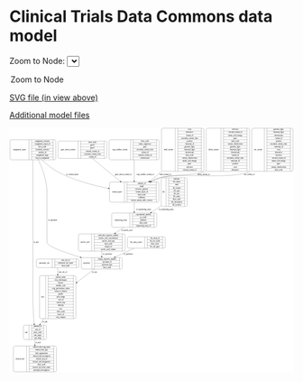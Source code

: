 <link rel='stylesheet' href="assets/style.css">
<link rel='stylesheet' href="https://unpkg.com/leaflet@1.5.1/dist/leaflet.css" integrity="sha512-xwE/Az9zrjBIphAcBb3F6JVqxf46+CDLwfLMHloNu6KEQCAWi6HcDUbeOfBIptF7tcCzusKFjFw2yuvEpDL9wQ==" crossorigin="">
<script type="text/javascript" src="https://code.jquery.com/jquery-3.2.1.min.js"></script>
<script type="text/javascript"  src="https://unpkg.com/leaflet@1.5.1/dist/leaflet.js"></script>
<script type="text/javascript" src="assets/actions.js"></script>

# Clinical Trials Data Commons data model

Zoom to Node: <select id="node_select">
  <option value="">Zoom to Node</option>
</select>
<div id="model"></div>

<p>
<a href="./model-desc/ctdc-model.svg">SVG file (in view above)</a>
<p>
<a href="./model-desc">Additional model files</a>


<div id='graph' style='display:off;'>
<svg width="2277pt" height="1960pt"
 viewBox="0.00 0.00 2276.50 1960.00" xmlns="http://www.w3.org/2000/svg" xmlns:xlink="http://www.w3.org/1999/xlink">
<g id="graph0" class="graph" transform="scale(1 1) rotate(0) translate(4 1956)">
<title>Perl</title>
<polygon fill="#ffffff" stroke="transparent" points="-4,4 -4,-1956 2272.5,-1956 2272.5,4 -4,4"/>
<!-- ihc_assay_report -->
<g id="node1" class="node">
<title>ihc_assay_report</title>
<path fill="none" stroke="#000000" d="M953,-990.5C953,-990.5 1232,-990.5 1232,-990.5 1238,-990.5 1244,-996.5 1244,-1002.5 1244,-1002.5 1244,-1070.5 1244,-1070.5 1244,-1076.5 1238,-1082.5 1232,-1082.5 1232,-1082.5 953,-1082.5 953,-1082.5 947,-1082.5 941,-1076.5 941,-1070.5 941,-1070.5 941,-1002.5 941,-1002.5 941,-996.5 947,-990.5 953,-990.5"/>
<text text-anchor="middle" x="1010" y="-1032.8" font-family="Times,serif" font-size="14.00" fill="#000000">ihc_assay_report</text>
<polyline fill="none" stroke="#000000" points="1079,-990.5 1079,-1082.5 "/>
<text text-anchor="middle" x="1089.5" y="-1032.8" font-family="Times,serif" font-size="14.00" fill="#000000"> </text>
<polyline fill="none" stroke="#000000" points="1100,-990.5 1100,-1082.5 "/>
<text text-anchor="middle" x="1161.5" y="-1067.3" font-family="Times,serif" font-size="14.00" fill="#000000">ihc_assay_id</text>
<polyline fill="none" stroke="#000000" points="1100,-1059.5 1223,-1059.5 "/>
<text text-anchor="middle" x="1161.5" y="-1044.3" font-family="Times,serif" font-size="14.00" fill="#000000">ihc_test_result</text>
<polyline fill="none" stroke="#000000" points="1100,-1036.5 1223,-1036.5 "/>
<text text-anchor="middle" x="1161.5" y="-1021.3" font-family="Times,serif" font-size="14.00" fill="#000000">show_node</text>
<polyline fill="none" stroke="#000000" points="1100,-1013.5 1223,-1013.5 "/>
<text text-anchor="middle" x="1161.5" y="-998.3" font-family="Times,serif" font-size="14.00" fill="#000000">ihc_test_gene</text>
<polyline fill="none" stroke="#000000" points="1223,-990.5 1223,-1082.5 "/>
<text text-anchor="middle" x="1233.5" y="-1032.8" font-family="Times,serif" font-size="14.00" fill="#000000"> </text>
</g>
<!-- specimen -->
<g id="node10" class="node">
<title>specimen</title>
<path fill="none" stroke="#000000" d="M583.5,-823.5C583.5,-823.5 887.5,-823.5 887.5,-823.5 893.5,-823.5 899.5,-829.5 899.5,-835.5 899.5,-835.5 899.5,-903.5 899.5,-903.5 899.5,-909.5 893.5,-915.5 887.5,-915.5 887.5,-915.5 583.5,-915.5 583.5,-915.5 577.5,-915.5 571.5,-909.5 571.5,-903.5 571.5,-903.5 571.5,-835.5 571.5,-835.5 571.5,-829.5 577.5,-823.5 583.5,-823.5"/>
<text text-anchor="middle" x="614" y="-865.8" font-family="Times,serif" font-size="14.00" fill="#000000">specimen</text>
<polyline fill="none" stroke="#000000" points="656.5,-823.5 656.5,-915.5 "/>
<text text-anchor="middle" x="667" y="-865.8" font-family="Times,serif" font-size="14.00" fill="#000000"> </text>
<polyline fill="none" stroke="#000000" points="677.5,-823.5 677.5,-915.5 "/>
<text text-anchor="middle" x="778" y="-900.3" font-family="Times,serif" font-size="14.00" fill="#000000">biopsy_sequence_number</text>
<polyline fill="none" stroke="#000000" points="677.5,-892.5 878.5,-892.5 "/>
<text text-anchor="middle" x="778" y="-877.3" font-family="Times,serif" font-size="14.00" fill="#000000">specimen_id</text>
<polyline fill="none" stroke="#000000" points="677.5,-869.5 878.5,-869.5 "/>
<text text-anchor="middle" x="778" y="-854.3" font-family="Times,serif" font-size="14.00" fill="#000000">specimen_type</text>
<polyline fill="none" stroke="#000000" points="677.5,-846.5 878.5,-846.5 "/>
<text text-anchor="middle" x="778" y="-831.3" font-family="Times,serif" font-size="14.00" fill="#000000">show_node</text>
<polyline fill="none" stroke="#000000" points="878.5,-823.5 878.5,-915.5 "/>
<text text-anchor="middle" x="889" y="-865.8" font-family="Times,serif" font-size="14.00" fill="#000000"> </text>
</g>
<!-- ihc_assay_report&#45;&gt;specimen -->
<g id="edge14" class="edge">
<title>ihc_assay_report&#45;&gt;specimen</title>
<path fill="none" stroke="#000000" d="M994.0031,-990.4244C947.1786,-968.5205 891.0933,-942.2845 843.1487,-919.8567"/>
<polygon fill="#000000" stroke="#000000" points="844.5258,-916.6369 833.9848,-915.5699 841.5597,-922.9775 844.5258,-916.6369"/>
<text text-anchor="middle" x="947.5" y="-937.8" font-family="Times,serif" font-size="14.00" fill="#000000">of_specimen</text>
</g>
<!-- arm -->
<g id="node2" class="node">
<title>arm</title>
<path fill="none" stroke="#000000" d="M119.5,-259.5C119.5,-259.5 279.5,-259.5 279.5,-259.5 285.5,-259.5 291.5,-265.5 291.5,-271.5 291.5,-271.5 291.5,-362.5 291.5,-362.5 291.5,-368.5 285.5,-374.5 279.5,-374.5 279.5,-374.5 119.5,-374.5 119.5,-374.5 113.5,-374.5 107.5,-368.5 107.5,-362.5 107.5,-362.5 107.5,-271.5 107.5,-271.5 107.5,-265.5 113.5,-259.5 119.5,-259.5"/>
<text text-anchor="middle" x="130" y="-313.3" font-family="Times,serif" font-size="14.00" fill="#000000">arm</text>
<polyline fill="none" stroke="#000000" points="152.5,-259.5 152.5,-374.5 "/>
<text text-anchor="middle" x="163" y="-313.3" font-family="Times,serif" font-size="14.00" fill="#000000"> </text>
<polyline fill="none" stroke="#000000" points="173.5,-259.5 173.5,-374.5 "/>
<text text-anchor="middle" x="222" y="-359.3" font-family="Times,serif" font-size="14.00" fill="#000000">pubmed_id</text>
<polyline fill="none" stroke="#000000" points="173.5,-351.5 270.5,-351.5 "/>
<text text-anchor="middle" x="222" y="-336.3" font-family="Times,serif" font-size="14.00" fill="#000000">arm_id</text>
<polyline fill="none" stroke="#000000" points="173.5,-328.5 270.5,-328.5 "/>
<text text-anchor="middle" x="222" y="-313.3" font-family="Times,serif" font-size="14.00" fill="#000000">show_node</text>
<polyline fill="none" stroke="#000000" points="173.5,-305.5 270.5,-305.5 "/>
<text text-anchor="middle" x="222" y="-290.3" font-family="Times,serif" font-size="14.00" fill="#000000">arm_target</text>
<polyline fill="none" stroke="#000000" points="173.5,-282.5 270.5,-282.5 "/>
<text text-anchor="middle" x="222" y="-267.3" font-family="Times,serif" font-size="14.00" fill="#000000">arm_drug</text>
<polyline fill="none" stroke="#000000" points="270.5,-259.5 270.5,-374.5 "/>
<text text-anchor="middle" x="281" y="-313.3" font-family="Times,serif" font-size="14.00" fill="#000000"> </text>
</g>
<!-- clinical_trial -->
<g id="node9" class="node">
<title>clinical_trial</title>
<path fill="none" stroke="#000000" d="M39,-.5C39,-.5 360,-.5 360,-.5 366,-.5 372,-6.5 372,-12.5 372,-12.5 372,-195.5 372,-195.5 372,-201.5 366,-207.5 360,-207.5 360,-207.5 39,-207.5 39,-207.5 33,-207.5 27,-201.5 27,-195.5 27,-195.5 27,-12.5 27,-12.5 27,-6.5 33,-.5 39,-.5"/>
<text text-anchor="middle" x="80" y="-100.3" font-family="Times,serif" font-size="14.00" fill="#000000">clinical_trial</text>
<polyline fill="none" stroke="#000000" points="133,-.5 133,-207.5 "/>
<text text-anchor="middle" x="143.5" y="-100.3" font-family="Times,serif" font-size="14.00" fill="#000000"> </text>
<polyline fill="none" stroke="#000000" points="154,-.5 154,-207.5 "/>
<text text-anchor="middle" x="252.5" y="-192.3" font-family="Times,serif" font-size="14.00" fill="#000000">clinical_trial_long_name</text>
<polyline fill="none" stroke="#000000" points="154,-184.5 351,-184.5 "/>
<text text-anchor="middle" x="252.5" y="-169.3" font-family="Times,serif" font-size="14.00" fill="#000000">clinical_trial_type</text>
<polyline fill="none" stroke="#000000" points="154,-161.5 351,-161.5 "/>
<text text-anchor="middle" x="252.5" y="-146.3" font-family="Times,serif" font-size="14.00" fill="#000000">lead_organization</text>
<polyline fill="none" stroke="#000000" points="154,-138.5 351,-138.5 "/>
<text text-anchor="middle" x="252.5" y="-123.3" font-family="Times,serif" font-size="14.00" fill="#000000">clinical_trial_description</text>
<polyline fill="none" stroke="#000000" points="154,-115.5 351,-115.5 "/>
<text text-anchor="middle" x="252.5" y="-100.3" font-family="Times,serif" font-size="14.00" fill="#000000">clinical_trial_id</text>
<polyline fill="none" stroke="#000000" points="154,-92.5 351,-92.5 "/>
<text text-anchor="middle" x="252.5" y="-77.3" font-family="Times,serif" font-size="14.00" fill="#000000">clinical_trial_designation</text>
<polyline fill="none" stroke="#000000" points="154,-69.5 351,-69.5 "/>
<text text-anchor="middle" x="252.5" y="-54.3" font-family="Times,serif" font-size="14.00" fill="#000000">show_node</text>
<polyline fill="none" stroke="#000000" points="154,-46.5 351,-46.5 "/>
<text text-anchor="middle" x="252.5" y="-31.3" font-family="Times,serif" font-size="14.00" fill="#000000">clinical_trial_short_name</text>
<polyline fill="none" stroke="#000000" points="154,-23.5 351,-23.5 "/>
<text text-anchor="middle" x="252.5" y="-8.3" font-family="Times,serif" font-size="14.00" fill="#000000">principal_investigators</text>
<polyline fill="none" stroke="#000000" points="351,-.5 351,-207.5 "/>
<text text-anchor="middle" x="361.5" y="-100.3" font-family="Times,serif" font-size="14.00" fill="#000000"> </text>
</g>
<!-- arm&#45;&gt;clinical_trial -->
<g id="edge2" class="edge">
<title>arm&#45;&gt;clinical_trial</title>
<path fill="none" stroke="#000000" d="M199.5,-259.3591C199.5,-246.3456 199.5,-232.0895 199.5,-217.6573"/>
<polygon fill="#000000" stroke="#000000" points="203.0001,-217.6507 199.5,-207.6508 196.0001,-217.6508 203.0001,-217.6507"/>
<text text-anchor="middle" x="225.5" y="-229.8" font-family="Times,serif" font-size="14.00" fill="#000000">of_trial</text>
</g>
<!-- variant_report -->
<g id="node3" class="node">
<title>variant_report</title>
<path fill="none" stroke="#000000" d="M809.5,-1359C809.5,-1359 1181.5,-1359 1181.5,-1359 1187.5,-1359 1193.5,-1365 1193.5,-1371 1193.5,-1371 1193.5,-1508 1193.5,-1508 1193.5,-1514 1187.5,-1520 1181.5,-1520 1181.5,-1520 809.5,-1520 809.5,-1520 803.5,-1520 797.5,-1514 797.5,-1508 797.5,-1508 797.5,-1371 797.5,-1371 797.5,-1365 803.5,-1359 809.5,-1359"/>
<text text-anchor="middle" x="857.5" y="-1435.8" font-family="Times,serif" font-size="14.00" fill="#000000">variant_report</text>
<polyline fill="none" stroke="#000000" points="917.5,-1359 917.5,-1520 "/>
<text text-anchor="middle" x="928" y="-1435.8" font-family="Times,serif" font-size="14.00" fill="#000000"> </text>
<polyline fill="none" stroke="#000000" points="938.5,-1359 938.5,-1520 "/>
<text text-anchor="middle" x="1055.5" y="-1504.8" font-family="Times,serif" font-size="14.00" fill="#000000">analysis_id</text>
<polyline fill="none" stroke="#000000" points="938.5,-1497 1172.5,-1497 "/>
<text text-anchor="middle" x="1055.5" y="-1481.8" font-family="Times,serif" font-size="14.00" fill="#000000">mapd</text>
<polyline fill="none" stroke="#000000" points="938.5,-1474 1172.5,-1474 "/>
<text text-anchor="middle" x="1055.5" y="-1458.8" font-family="Times,serif" font-size="14.00" fill="#000000">reference_genome</text>
<polyline fill="none" stroke="#000000" points="938.5,-1451 1172.5,-1451 "/>
<text text-anchor="middle" x="1055.5" y="-1435.8" font-family="Times,serif" font-size="14.00" fill="#000000">variant_report_id</text>
<polyline fill="none" stroke="#000000" points="938.5,-1428 1172.5,-1428 "/>
<text text-anchor="middle" x="1055.5" y="-1412.8" font-family="Times,serif" font-size="14.00" fill="#000000">show_node</text>
<polyline fill="none" stroke="#000000" points="938.5,-1405 1172.5,-1405 "/>
<text text-anchor="middle" x="1055.5" y="-1389.8" font-family="Times,serif" font-size="14.00" fill="#000000">cellularity</text>
<polyline fill="none" stroke="#000000" points="938.5,-1382 1172.5,-1382 "/>
<text text-anchor="middle" x="1055.5" y="-1366.8" font-family="Times,serif" font-size="14.00" fill="#000000">torrent_variant_caller_version</text>
<polyline fill="none" stroke="#000000" points="1172.5,-1359 1172.5,-1520 "/>
<text text-anchor="middle" x="1183" y="-1435.8" font-family="Times,serif" font-size="14.00" fill="#000000"> </text>
</g>
<!-- sequencing_assay -->
<g id="node5" class="node">
<title>sequencing_assay</title>
<path fill="none" stroke="#000000" d="M827,-1157.5C827,-1157.5 1164,-1157.5 1164,-1157.5 1170,-1157.5 1176,-1163.5 1176,-1169.5 1176,-1169.5 1176,-1260.5 1176,-1260.5 1176,-1266.5 1170,-1272.5 1164,-1272.5 1164,-1272.5 827,-1272.5 827,-1272.5 821,-1272.5 815,-1266.5 815,-1260.5 815,-1260.5 815,-1169.5 815,-1169.5 815,-1163.5 821,-1157.5 827,-1157.5"/>
<text text-anchor="middle" x="888" y="-1211.3" font-family="Times,serif" font-size="14.00" fill="#000000">sequencing_assay</text>
<polyline fill="none" stroke="#000000" points="961,-1157.5 961,-1272.5 "/>
<text text-anchor="middle" x="971.5" y="-1211.3" font-family="Times,serif" font-size="14.00" fill="#000000"> </text>
<polyline fill="none" stroke="#000000" points="982,-1157.5 982,-1272.5 "/>
<text text-anchor="middle" x="1068.5" y="-1257.3" font-family="Times,serif" font-size="14.00" fill="#000000">experimental_method</text>
<polyline fill="none" stroke="#000000" points="982,-1249.5 1155,-1249.5 "/>
<text text-anchor="middle" x="1068.5" y="-1234.3" font-family="Times,serif" font-size="14.00" fill="#000000">qc_result</text>
<polyline fill="none" stroke="#000000" points="982,-1226.5 1155,-1226.5 "/>
<text text-anchor="middle" x="1068.5" y="-1211.3" font-family="Times,serif" font-size="14.00" fill="#000000">platform</text>
<polyline fill="none" stroke="#000000" points="982,-1203.5 1155,-1203.5 "/>
<text text-anchor="middle" x="1068.5" y="-1188.3" font-family="Times,serif" font-size="14.00" fill="#000000">show_node</text>
<polyline fill="none" stroke="#000000" points="982,-1180.5 1155,-1180.5 "/>
<text text-anchor="middle" x="1068.5" y="-1165.3" font-family="Times,serif" font-size="14.00" fill="#000000">sequencing_assay_id</text>
<polyline fill="none" stroke="#000000" points="1155,-1157.5 1155,-1272.5 "/>
<text text-anchor="middle" x="1165.5" y="-1211.3" font-family="Times,serif" font-size="14.00" fill="#000000"> </text>
</g>
<!-- variant_report&#45;&gt;sequencing_assay -->
<g id="edge17" class="edge">
<title>variant_report&#45;&gt;sequencing_assay</title>
<path fill="none" stroke="#000000" d="M995.5,-1358.7675C995.5,-1333.799 995.5,-1306.5664 995.5,-1282.5841"/>
<polygon fill="#000000" stroke="#000000" points="999.0001,-1282.5211 995.5,-1272.5211 992.0001,-1282.5211 999.0001,-1282.5211"/>
<text text-anchor="middle" x="1071" y="-1294.8" font-family="Times,serif" font-size="14.00" fill="#000000">of_sequencing_assay</text>
</g>
<!-- nucleic_acid -->
<g id="node4" class="node">
<title>nucleic_acid</title>
<path fill="none" stroke="#000000" d="M560.5,-967.5C560.5,-967.5 910.5,-967.5 910.5,-967.5 916.5,-967.5 922.5,-973.5 922.5,-979.5 922.5,-979.5 922.5,-1093.5 922.5,-1093.5 922.5,-1099.5 916.5,-1105.5 910.5,-1105.5 910.5,-1105.5 560.5,-1105.5 560.5,-1105.5 554.5,-1105.5 548.5,-1099.5 548.5,-1093.5 548.5,-1093.5 548.5,-979.5 548.5,-979.5 548.5,-973.5 554.5,-967.5 560.5,-967.5"/>
<text text-anchor="middle" x="601.5" y="-1032.8" font-family="Times,serif" font-size="14.00" fill="#000000">nucleic_acid</text>
<polyline fill="none" stroke="#000000" points="654.5,-967.5 654.5,-1105.5 "/>
<text text-anchor="middle" x="665" y="-1032.8" font-family="Times,serif" font-size="14.00" fill="#000000"> </text>
<polyline fill="none" stroke="#000000" points="675.5,-967.5 675.5,-1105.5 "/>
<text text-anchor="middle" x="788.5" y="-1090.3" font-family="Times,serif" font-size="14.00" fill="#000000">molecular_sequence_number</text>
<polyline fill="none" stroke="#000000" points="675.5,-1082.5 901.5,-1082.5 "/>
<text text-anchor="middle" x="788.5" y="-1067.3" font-family="Times,serif" font-size="14.00" fill="#000000">nucleic_acid_concentration</text>
<polyline fill="none" stroke="#000000" points="675.5,-1059.5 901.5,-1059.5 "/>
<text text-anchor="middle" x="788.5" y="-1044.3" font-family="Times,serif" font-size="14.00" fill="#000000">nucleic_acid_type</text>
<polyline fill="none" stroke="#000000" points="675.5,-1036.5 901.5,-1036.5 "/>
<text text-anchor="middle" x="788.5" y="-1021.3" font-family="Times,serif" font-size="14.00" fill="#000000">show_node</text>
<polyline fill="none" stroke="#000000" points="675.5,-1013.5 901.5,-1013.5 "/>
<text text-anchor="middle" x="788.5" y="-998.3" font-family="Times,serif" font-size="14.00" fill="#000000">aliquot_id</text>
<polyline fill="none" stroke="#000000" points="675.5,-990.5 901.5,-990.5 "/>
<text text-anchor="middle" x="788.5" y="-975.3" font-family="Times,serif" font-size="14.00" fill="#000000">nucleic_acid_volume</text>
<polyline fill="none" stroke="#000000" points="901.5,-967.5 901.5,-1105.5 "/>
<text text-anchor="middle" x="912" y="-1032.8" font-family="Times,serif" font-size="14.00" fill="#000000"> </text>
</g>
<!-- nucleic_acid&#45;&gt;specimen -->
<g id="edge15" class="edge">
<title>nucleic_acid&#45;&gt;specimen</title>
<path fill="none" stroke="#000000" d="M735.5,-967.1278C735.5,-953.4096 735.5,-939.1675 735.5,-925.941"/>
<polygon fill="#000000" stroke="#000000" points="739.0001,-925.5807 735.5,-915.5807 732.0001,-925.5808 739.0001,-925.5807"/>
<text text-anchor="middle" x="780.5" y="-937.8" font-family="Times,serif" font-size="14.00" fill="#000000">of_specimen</text>
</g>
<!-- sequencing_assay&#45;&gt;nucleic_acid -->
<g id="edge12" class="edge">
<title>sequencing_assay&#45;&gt;nucleic_acid</title>
<path fill="none" stroke="#000000" d="M911.4445,-1157.2927C890.1322,-1142.6609 866.9291,-1126.7311 844.5739,-1111.3834"/>
<polygon fill="#000000" stroke="#000000" points="846.2784,-1108.3082 836.0533,-1105.5337 842.3165,-1114.0791 846.2784,-1108.3082"/>
<text text-anchor="middle" x="936" y="-1127.8" font-family="Times,serif" font-size="14.00" fill="#000000">of_nucleic_acid</text>
</g>
<!-- snv_variant -->
<g id="node6" class="node">
<title>snv_variant</title>
<path fill="none" stroke="#000000" d="M1950.5,-1606.5C1950.5,-1606.5 2256.5,-1606.5 2256.5,-1606.5 2262.5,-1606.5 2268.5,-1612.5 2268.5,-1618.5 2268.5,-1618.5 2268.5,-1939.5 2268.5,-1939.5 2268.5,-1945.5 2262.5,-1951.5 2256.5,-1951.5 2256.5,-1951.5 1950.5,-1951.5 1950.5,-1951.5 1944.5,-1951.5 1938.5,-1945.5 1938.5,-1939.5 1938.5,-1939.5 1938.5,-1618.5 1938.5,-1618.5 1938.5,-1612.5 1944.5,-1606.5 1950.5,-1606.5"/>
<text text-anchor="middle" x="1988.5" y="-1775.3" font-family="Times,serif" font-size="14.00" fill="#000000">snv_variant</text>
<polyline fill="none" stroke="#000000" points="2038.5,-1606.5 2038.5,-1951.5 "/>
<text text-anchor="middle" x="2049" y="-1775.3" font-family="Times,serif" font-size="14.00" fill="#000000"> </text>
<polyline fill="none" stroke="#000000" points="2059.5,-1606.5 2059.5,-1951.5 "/>
<text text-anchor="middle" x="2153.5" y="-1936.3" font-family="Times,serif" font-size="14.00" fill="#000000">genomic_hgvs</text>
<polyline fill="none" stroke="#000000" points="2059.5,-1928.5 2247.5,-1928.5 "/>
<text text-anchor="middle" x="2153.5" y="-1913.3" font-family="Times,serif" font-size="14.00" fill="#000000">transcript_hgvs</text>
<polyline fill="none" stroke="#000000" points="2059.5,-1905.5 2247.5,-1905.5 "/>
<text text-anchor="middle" x="2153.5" y="-1890.3" font-family="Times,serif" font-size="14.00" fill="#000000">chromosome</text>
<polyline fill="none" stroke="#000000" points="2059.5,-1882.5 2247.5,-1882.5 "/>
<text text-anchor="middle" x="2153.5" y="-1867.3" font-family="Times,serif" font-size="14.00" fill="#000000">variant_id</text>
<polyline fill="none" stroke="#000000" points="2059.5,-1859.5 2247.5,-1859.5 "/>
<text text-anchor="middle" x="2153.5" y="-1844.3" font-family="Times,serif" font-size="14.00" fill="#000000">position</text>
<polyline fill="none" stroke="#000000" points="2059.5,-1836.5 2247.5,-1836.5 "/>
<text text-anchor="middle" x="2153.5" y="-1821.3" font-family="Times,serif" font-size="14.00" fill="#000000">oncomine_variant_class</text>
<polyline fill="none" stroke="#000000" points="2059.5,-1813.5 2247.5,-1813.5 "/>
<text text-anchor="middle" x="2153.5" y="-1798.3" font-family="Times,serif" font-size="14.00" fill="#000000">transcript_id</text>
<polyline fill="none" stroke="#000000" points="2059.5,-1790.5 2247.5,-1790.5 "/>
<text text-anchor="middle" x="2153.5" y="-1775.3" font-family="Times,serif" font-size="14.00" fill="#000000">exon</text>
<polyline fill="none" stroke="#000000" points="2059.5,-1767.5 2247.5,-1767.5 "/>
<text text-anchor="middle" x="2153.5" y="-1752.3" font-family="Times,serif" font-size="14.00" fill="#000000">alternative</text>
<polyline fill="none" stroke="#000000" points="2059.5,-1744.5 2247.5,-1744.5 "/>
<text text-anchor="middle" x="2153.5" y="-1729.3" font-family="Times,serif" font-size="14.00" fill="#000000">reference</text>
<polyline fill="none" stroke="#000000" points="2059.5,-1721.5 2247.5,-1721.5 "/>
<text text-anchor="middle" x="2153.5" y="-1706.3" font-family="Times,serif" font-size="14.00" fill="#000000">external_variant_id</text>
<polyline fill="none" stroke="#000000" points="2059.5,-1698.5 2247.5,-1698.5 "/>
<text text-anchor="middle" x="2153.5" y="-1683.3" font-family="Times,serif" font-size="14.00" fill="#000000">amino_acid_change</text>
<polyline fill="none" stroke="#000000" points="2059.5,-1675.5 2247.5,-1675.5 "/>
<text text-anchor="middle" x="2153.5" y="-1660.3" font-family="Times,serif" font-size="14.00" fill="#000000">gene</text>
<polyline fill="none" stroke="#000000" points="2059.5,-1652.5 2247.5,-1652.5 "/>
<text text-anchor="middle" x="2153.5" y="-1637.3" font-family="Times,serif" font-size="14.00" fill="#000000">variant_classification</text>
<polyline fill="none" stroke="#000000" points="2059.5,-1629.5 2247.5,-1629.5 "/>
<text text-anchor="middle" x="2153.5" y="-1614.3" font-family="Times,serif" font-size="14.00" fill="#000000">show_node</text>
<polyline fill="none" stroke="#000000" points="2247.5,-1606.5 2247.5,-1951.5 "/>
<text text-anchor="middle" x="2258" y="-1775.3" font-family="Times,serif" font-size="14.00" fill="#000000"> </text>
</g>
<!-- snv_variant&#45;&gt;variant_report -->
<g id="edge6" class="edge">
<title>snv_variant&#45;&gt;variant_report</title>
<path fill="none" stroke="#000000" d="M1938.3795,-1610.4663C1935.4417,-1608.9086 1932.4814,-1607.418 1929.5,-1606 1783.4467,-1536.5354 1359.1463,-1598.9444 1203.5,-1555 1177.9212,-1547.7782 1152.0596,-1536.8895 1127.6736,-1524.6337"/>
<polygon fill="#000000" stroke="#000000" points="1129.2544,-1521.511 1118.7592,-1520.0607 1126.0593,-1527.7393 1129.2544,-1521.511"/>
<text text-anchor="middle" x="1918" y="-1576.8" font-family="Times,serif" font-size="14.00" fill="#000000">snv_variant_of</text>
</g>
<!-- case -->
<g id="node7" class="node">
<title>case</title>
<path fill="none" stroke="#000000" d="M248.5,-426.5C248.5,-426.5 516.5,-426.5 516.5,-426.5 522.5,-426.5 528.5,-432.5 528.5,-438.5 528.5,-438.5 528.5,-759.5 528.5,-759.5 528.5,-765.5 522.5,-771.5 516.5,-771.5 516.5,-771.5 248.5,-771.5 248.5,-771.5 242.5,-771.5 236.5,-765.5 236.5,-759.5 236.5,-759.5 236.5,-438.5 236.5,-438.5 236.5,-432.5 242.5,-426.5 248.5,-426.5"/>
<text text-anchor="middle" x="261" y="-595.3" font-family="Times,serif" font-size="14.00" fill="#000000">case</text>
<polyline fill="none" stroke="#000000" points="285.5,-426.5 285.5,-771.5 "/>
<text text-anchor="middle" x="296" y="-595.3" font-family="Times,serif" font-size="14.00" fill="#000000"> </text>
<polyline fill="none" stroke="#000000" points="306.5,-426.5 306.5,-771.5 "/>
<text text-anchor="middle" x="407" y="-756.3" font-family="Times,serif" font-size="14.00" fill="#000000">patient_status</text>
<polyline fill="none" stroke="#000000" points="306.5,-748.5 507.5,-748.5 "/>
<text text-anchor="middle" x="407" y="-733.3" font-family="Times,serif" font-size="14.00" fill="#000000">ctep_subcategory</text>
<polyline fill="none" stroke="#000000" points="306.5,-725.5 507.5,-725.5 "/>
<text text-anchor="middle" x="407" y="-710.3" font-family="Times,serif" font-size="14.00" fill="#000000">disease</text>
<polyline fill="none" stroke="#000000" points="306.5,-702.5 507.5,-702.5 "/>
<text text-anchor="middle" x="407" y="-687.3" font-family="Times,serif" font-size="14.00" fill="#000000">meddra_code</text>
<polyline fill="none" stroke="#000000" points="306.5,-679.5 507.5,-679.5 "/>
<text text-anchor="middle" x="407" y="-664.3" font-family="Times,serif" font-size="14.00" fill="#000000">ecog_performance_status</text>
<polyline fill="none" stroke="#000000" points="306.5,-656.5 507.5,-656.5 "/>
<text text-anchor="middle" x="407" y="-641.3" font-family="Times,serif" font-size="14.00" fill="#000000">extent_of_disease</text>
<polyline fill="none" stroke="#000000" points="306.5,-633.5 507.5,-633.5 "/>
<text text-anchor="middle" x="407" y="-618.3" font-family="Times,serif" font-size="14.00" fill="#000000">gender</text>
<polyline fill="none" stroke="#000000" points="306.5,-610.5 507.5,-610.5 "/>
<text text-anchor="middle" x="407" y="-595.3" font-family="Times,serif" font-size="14.00" fill="#000000">prior_drugs</text>
<polyline fill="none" stroke="#000000" points="306.5,-587.5 507.5,-587.5 "/>
<text text-anchor="middle" x="407" y="-572.3" font-family="Times,serif" font-size="14.00" fill="#000000">case_id</text>
<polyline fill="none" stroke="#000000" points="306.5,-564.5 507.5,-564.5 "/>
<text text-anchor="middle" x="407" y="-549.3" font-family="Times,serif" font-size="14.00" fill="#000000">current_step</text>
<polyline fill="none" stroke="#000000" points="306.5,-541.5 507.5,-541.5 "/>
<text text-anchor="middle" x="407" y="-526.3" font-family="Times,serif" font-size="14.00" fill="#000000">ethnicity</text>
<polyline fill="none" stroke="#000000" points="306.5,-518.5 507.5,-518.5 "/>
<text text-anchor="middle" x="407" y="-503.3" font-family="Times,serif" font-size="14.00" fill="#000000">race</text>
<polyline fill="none" stroke="#000000" points="306.5,-495.5 507.5,-495.5 "/>
<text text-anchor="middle" x="407" y="-480.3" font-family="Times,serif" font-size="14.00" fill="#000000">show_node</text>
<polyline fill="none" stroke="#000000" points="306.5,-472.5 507.5,-472.5 "/>
<text text-anchor="middle" x="407" y="-457.3" font-family="Times,serif" font-size="14.00" fill="#000000">source_id</text>
<polyline fill="none" stroke="#000000" points="306.5,-449.5 507.5,-449.5 "/>
<text text-anchor="middle" x="407" y="-434.3" font-family="Times,serif" font-size="14.00" fill="#000000">ctep_category</text>
<polyline fill="none" stroke="#000000" points="507.5,-426.5 507.5,-771.5 "/>
<text text-anchor="middle" x="518" y="-595.3" font-family="Times,serif" font-size="14.00" fill="#000000"> </text>
</g>
<!-- case&#45;&gt;arm -->
<g id="edge4" class="edge">
<title>case&#45;&gt;arm</title>
<path fill="none" stroke="#000000" d="M270.5145,-426.4322C260.654,-411.2373 251.1281,-396.558 242.4273,-383.1503"/>
<polygon fill="#000000" stroke="#000000" points="245.2132,-381.0137 236.8336,-374.5305 239.3413,-384.8243 245.2132,-381.0137"/>
<text text-anchor="middle" x="279.5" y="-396.8" font-family="Times,serif" font-size="14.00" fill="#000000">of_arm</text>
</g>
<!-- assignment_report -->
<g id="node8" class="node">
<title>assignment_report</title>
<path fill="none" stroke="#000000" d="M12,-1698.5C12,-1698.5 355,-1698.5 355,-1698.5 361,-1698.5 367,-1704.5 367,-1710.5 367,-1710.5 367,-1847.5 367,-1847.5 367,-1853.5 361,-1859.5 355,-1859.5 355,-1859.5 12,-1859.5 12,-1859.5 6,-1859.5 0,-1853.5 0,-1847.5 0,-1847.5 0,-1710.5 0,-1710.5 0,-1704.5 6,-1698.5 12,-1698.5"/>
<text text-anchor="middle" x="76" y="-1775.3" font-family="Times,serif" font-size="14.00" fill="#000000">assignment_report</text>
<polyline fill="none" stroke="#000000" points="152,-1698.5 152,-1859.5 "/>
<text text-anchor="middle" x="162.5" y="-1775.3" font-family="Times,serif" font-size="14.00" fill="#000000"> </text>
<polyline fill="none" stroke="#000000" points="173,-1698.5 173,-1859.5 "/>
<text text-anchor="middle" x="259.5" y="-1844.3" font-family="Times,serif" font-size="14.00" fill="#000000">assignment_outcome</text>
<polyline fill="none" stroke="#000000" points="173,-1836.5 346,-1836.5 "/>
<text text-anchor="middle" x="259.5" y="-1821.3" font-family="Times,serif" font-size="14.00" fill="#000000">assignment_report_id</text>
<polyline fill="none" stroke="#000000" points="173,-1813.5 346,-1813.5 "/>
<text text-anchor="middle" x="259.5" y="-1798.3" font-family="Times,serif" font-size="14.00" fill="#000000">show_node</text>
<polyline fill="none" stroke="#000000" points="173,-1790.5 346,-1790.5 "/>
<text text-anchor="middle" x="259.5" y="-1775.3" font-family="Times,serif" font-size="14.00" fill="#000000">treatment_outcome</text>
<polyline fill="none" stroke="#000000" points="173,-1767.5 346,-1767.5 "/>
<text text-anchor="middle" x="259.5" y="-1752.3" font-family="Times,serif" font-size="14.00" fill="#000000">analysis_id</text>
<polyline fill="none" stroke="#000000" points="173,-1744.5 346,-1744.5 "/>
<text text-anchor="middle" x="259.5" y="-1729.3" font-family="Times,serif" font-size="14.00" fill="#000000">assignment_logic</text>
<polyline fill="none" stroke="#000000" points="173,-1721.5 346,-1721.5 "/>
<text text-anchor="middle" x="259.5" y="-1706.3" font-family="Times,serif" font-size="14.00" fill="#000000">step_at_assignment</text>
<polyline fill="none" stroke="#000000" points="346,-1698.5 346,-1859.5 "/>
<text text-anchor="middle" x="356.5" y="-1775.3" font-family="Times,serif" font-size="14.00" fill="#000000"> </text>
</g>
<!-- assignment_report&#45;&gt;arm -->
<g id="edge5" class="edge">
<title>assignment_report&#45;&gt;arm</title>
<path fill="none" stroke="#000000" d="M183.5,-1698.4002C183.5,-1629.6117 183.5,-1528.0588 183.5,-1439.5 183.5,-1439.5 183.5,-1439.5 183.5,-599 183.5,-525.6786 188.9582,-441.8056 193.4987,-384.7197"/>
<polygon fill="#000000" stroke="#000000" points="196.9887,-384.9843 194.3053,-374.7349 190.0114,-384.4206 196.9887,-384.9843"/>
<text text-anchor="middle" x="208.5" y="-1032.8" font-family="Times,serif" font-size="14.00" fill="#000000">of_arm</text>
</g>
<!-- assignment_report&#45;&gt;variant_report -->
<g id="edge11" class="edge">
<title>assignment_report&#45;&gt;variant_report</title>
<path fill="none" stroke="#000000" d="M256.3978,-1698.2602C289.8338,-1665.4679 331.742,-1629.7844 375.5,-1606 503.4944,-1536.4292 662.4176,-1494.4959 787.3179,-1470.1144"/>
<polygon fill="#000000" stroke="#000000" points="788.233,-1473.5025 797.3891,-1468.172 786.9073,-1466.6292 788.233,-1473.5025"/>
<text text-anchor="middle" x="500" y="-1576.8" font-family="Times,serif" font-size="14.00" fill="#000000">of_variant_report</text>
</g>
<!-- assignment_report&#45;&gt;specimen -->
<g id="edge13" class="edge">
<title>assignment_report&#45;&gt;specimen</title>
<path fill="none" stroke="#000000" d="M226.5428,-1698.4808C258.4766,-1631.2128 296.5,-1531.7483 296.5,-1439.5 296.5,-1439.5 296.5,-1439.5 296.5,-1036.5 296.5,-1006.5982 440.6182,-956.1377 563.7056,-918.4937"/>
<polygon fill="#000000" stroke="#000000" points="564.7331,-921.8395 573.2799,-915.5782 562.694,-915.1431 564.7331,-921.8395"/>
<text text-anchor="middle" x="341.5" y="-1211.3" font-family="Times,serif" font-size="14.00" fill="#000000">of_specimen</text>
</g>
<!-- specimen&#45;&gt;case -->
<g id="edge9" class="edge">
<title>specimen&#45;&gt;case</title>
<path fill="none" stroke="#000000" d="M675.2182,-823.3067C637.0725,-794.0761 585.8892,-754.8549 536.9945,-717.3874"/>
<polygon fill="#000000" stroke="#000000" points="538.9189,-714.4526 528.8525,-711.1483 534.6611,-720.0089 538.9189,-714.4526"/>
<text text-anchor="middle" x="676.5" y="-793.8" font-family="Times,serif" font-size="14.00" fill="#000000">of_case</text>
</g>
<!-- gene_fusion_variant -->
<g id="node11" class="node">
<title>gene_fusion_variant</title>
<path fill="none" stroke="#000000" d="M397,-1710C397,-1710 764,-1710 764,-1710 770,-1710 776,-1716 776,-1722 776,-1722 776,-1836 776,-1836 776,-1842 770,-1848 764,-1848 764,-1848 397,-1848 397,-1848 391,-1848 385,-1842 385,-1836 385,-1836 385,-1722 385,-1722 385,-1716 391,-1710 397,-1710"/>
<text text-anchor="middle" x="465.5" y="-1775.3" font-family="Times,serif" font-size="14.00" fill="#000000">gene_fusion_variant</text>
<polyline fill="none" stroke="#000000" points="546,-1710 546,-1848 "/>
<text text-anchor="middle" x="556.5" y="-1775.3" font-family="Times,serif" font-size="14.00" fill="#000000"> </text>
<polyline fill="none" stroke="#000000" points="567,-1710 567,-1848 "/>
<text text-anchor="middle" x="661" y="-1832.8" font-family="Times,serif" font-size="14.00" fill="#000000">show_node</text>
<polyline fill="none" stroke="#000000" points="567,-1825 755,-1825 "/>
<text text-anchor="middle" x="661" y="-1809.8" font-family="Times,serif" font-size="14.00" fill="#000000">gene2</text>
<polyline fill="none" stroke="#000000" points="567,-1802 755,-1802 "/>
<text text-anchor="middle" x="661" y="-1786.8" font-family="Times,serif" font-size="14.00" fill="#000000">gene1</text>
<polyline fill="none" stroke="#000000" points="567,-1779 755,-1779 "/>
<text text-anchor="middle" x="661" y="-1763.8" font-family="Times,serif" font-size="14.00" fill="#000000">external_variant_id</text>
<polyline fill="none" stroke="#000000" points="567,-1756 755,-1756 "/>
<text text-anchor="middle" x="661" y="-1740.8" font-family="Times,serif" font-size="14.00" fill="#000000">oncomine_variant_class</text>
<polyline fill="none" stroke="#000000" points="567,-1733 755,-1733 "/>
<text text-anchor="middle" x="661" y="-1717.8" font-family="Times,serif" font-size="14.00" fill="#000000">variant_id</text>
<polyline fill="none" stroke="#000000" points="755,-1710 755,-1848 "/>
<text text-anchor="middle" x="765.5" y="-1775.3" font-family="Times,serif" font-size="14.00" fill="#000000"> </text>
</g>
<!-- gene_fusion_variant&#45;&gt;variant_report -->
<g id="edge3" class="edge">
<title>gene_fusion_variant&#45;&gt;variant_report</title>
<path fill="none" stroke="#000000" d="M660.8871,-1709.9247C708.3606,-1669.5056 769.8727,-1617.7774 825.5,-1573 844.2557,-1557.9025 864.2883,-1541.9871 883.7797,-1526.6121"/>
<polygon fill="#000000" stroke="#000000" points="886.1125,-1529.2299 891.8005,-1520.2914 881.7798,-1523.7319 886.1125,-1529.2299"/>
<text text-anchor="middle" x="908.5" y="-1576.8" font-family="Times,serif" font-size="14.00" fill="#000000">gene_fusion_variant_of</text>
</g>
<!-- metastatic_site -->
<g id="node12" class="node">
<title>metastatic_site</title>
<path fill="none" stroke="#000000" d="M223.5,-835C223.5,-835 541.5,-835 541.5,-835 547.5,-835 553.5,-841 553.5,-847 553.5,-847 553.5,-892 553.5,-892 553.5,-898 547.5,-904 541.5,-904 541.5,-904 223.5,-904 223.5,-904 217.5,-904 211.5,-898 211.5,-892 211.5,-892 211.5,-847 211.5,-847 211.5,-841 217.5,-835 223.5,-835"/>
<text text-anchor="middle" x="275" y="-865.8" font-family="Times,serif" font-size="14.00" fill="#000000">metastatic_site</text>
<polyline fill="none" stroke="#000000" points="338.5,-835 338.5,-904 "/>
<text text-anchor="middle" x="349" y="-865.8" font-family="Times,serif" font-size="14.00" fill="#000000"> </text>
<polyline fill="none" stroke="#000000" points="359.5,-835 359.5,-904 "/>
<text text-anchor="middle" x="446" y="-888.8" font-family="Times,serif" font-size="14.00" fill="#000000">met_site_id</text>
<polyline fill="none" stroke="#000000" points="359.5,-881 532.5,-881 "/>
<text text-anchor="middle" x="446" y="-865.8" font-family="Times,serif" font-size="14.00" fill="#000000">metastatic_site_name</text>
<polyline fill="none" stroke="#000000" points="359.5,-858 532.5,-858 "/>
<text text-anchor="middle" x="446" y="-842.8" font-family="Times,serif" font-size="14.00" fill="#000000">show_node</text>
<polyline fill="none" stroke="#000000" points="532.5,-835 532.5,-904 "/>
<text text-anchor="middle" x="543" y="-865.8" font-family="Times,serif" font-size="14.00" fill="#000000"> </text>
</g>
<!-- metastatic_site&#45;&gt;case -->
<g id="edge7" class="edge">
<title>metastatic_site&#45;&gt;case</title>
<path fill="none" stroke="#000000" d="M382.5,-834.9662C382.5,-820.2232 382.5,-801.7967 382.5,-781.7787"/>
<polygon fill="#000000" stroke="#000000" points="386.0001,-781.5064 382.5,-771.5064 379.0001,-781.5065 386.0001,-781.5064"/>
<text text-anchor="middle" x="424" y="-793.8" font-family="Times,serif" font-size="14.00" fill="#000000">met_site_of</text>
</g>
<!-- copy_number_variant -->
<g id="node13" class="node">
<title>copy_number_variant</title>
<path fill="none" stroke="#000000" d="M806.5,-1698.5C806.5,-1698.5 1184.5,-1698.5 1184.5,-1698.5 1190.5,-1698.5 1196.5,-1704.5 1196.5,-1710.5 1196.5,-1710.5 1196.5,-1847.5 1196.5,-1847.5 1196.5,-1853.5 1190.5,-1859.5 1184.5,-1859.5 1184.5,-1859.5 806.5,-1859.5 806.5,-1859.5 800.5,-1859.5 794.5,-1853.5 794.5,-1847.5 794.5,-1847.5 794.5,-1710.5 794.5,-1710.5 794.5,-1704.5 800.5,-1698.5 806.5,-1698.5"/>
<text text-anchor="middle" x="880.5" y="-1775.3" font-family="Times,serif" font-size="14.00" fill="#000000">copy_number_variant</text>
<polyline fill="none" stroke="#000000" points="966.5,-1698.5 966.5,-1859.5 "/>
<text text-anchor="middle" x="977" y="-1775.3" font-family="Times,serif" font-size="14.00" fill="#000000"> </text>
<polyline fill="none" stroke="#000000" points="987.5,-1698.5 987.5,-1859.5 "/>
<text text-anchor="middle" x="1081.5" y="-1844.3" font-family="Times,serif" font-size="14.00" fill="#000000">show_node</text>
<polyline fill="none" stroke="#000000" points="987.5,-1836.5 1175.5,-1836.5 "/>
<text text-anchor="middle" x="1081.5" y="-1821.3" font-family="Times,serif" font-size="14.00" fill="#000000">tumor_suppressor</text>
<polyline fill="none" stroke="#000000" points="987.5,-1813.5 1175.5,-1813.5 "/>
<text text-anchor="middle" x="1081.5" y="-1798.3" font-family="Times,serif" font-size="14.00" fill="#000000">gene</text>
<polyline fill="none" stroke="#000000" points="987.5,-1790.5 1175.5,-1790.5 "/>
<text text-anchor="middle" x="1081.5" y="-1775.3" font-family="Times,serif" font-size="14.00" fill="#000000">oncomine_variant_class</text>
<polyline fill="none" stroke="#000000" points="987.5,-1767.5 1175.5,-1767.5 "/>
<text text-anchor="middle" x="1081.5" y="-1752.3" font-family="Times,serif" font-size="14.00" fill="#000000">variant_id</text>
<polyline fill="none" stroke="#000000" points="987.5,-1744.5 1175.5,-1744.5 "/>
<text text-anchor="middle" x="1081.5" y="-1729.3" font-family="Times,serif" font-size="14.00" fill="#000000">external_variant_id</text>
<polyline fill="none" stroke="#000000" points="987.5,-1721.5 1175.5,-1721.5 "/>
<text text-anchor="middle" x="1081.5" y="-1706.3" font-family="Times,serif" font-size="14.00" fill="#000000">chromosome</text>
<polyline fill="none" stroke="#000000" points="1175.5,-1698.5 1175.5,-1859.5 "/>
<text text-anchor="middle" x="1186" y="-1775.3" font-family="Times,serif" font-size="14.00" fill="#000000"> </text>
</g>
<!-- copy_number_variant&#45;&gt;variant_report -->
<g id="edge1" class="edge">
<title>copy_number_variant&#45;&gt;variant_report</title>
<path fill="none" stroke="#000000" d="M995.5,-1698.1126C995.5,-1647.6405 995.5,-1582.5718 995.5,-1530.3305"/>
<polygon fill="#000000" stroke="#000000" points="999.0001,-1530.0614 995.5,-1520.0614 992.0001,-1530.0614 999.0001,-1530.0614"/>
<text text-anchor="middle" x="1084" y="-1576.8" font-family="Times,serif" font-size="14.00" fill="#000000">copy_number_variant_of</text>
</g>
<!-- file -->
<g id="node14" class="node">
<title>file</title>
<path fill="none" stroke="#000000" d="M1224,-1324.5C1224,-1324.5 1409,-1324.5 1409,-1324.5 1415,-1324.5 1421,-1330.5 1421,-1336.5 1421,-1336.5 1421,-1542.5 1421,-1542.5 1421,-1548.5 1415,-1554.5 1409,-1554.5 1409,-1554.5 1224,-1554.5 1224,-1554.5 1218,-1554.5 1212,-1548.5 1212,-1542.5 1212,-1542.5 1212,-1336.5 1212,-1336.5 1212,-1330.5 1218,-1324.5 1224,-1324.5"/>
<text text-anchor="middle" x="1231.5" y="-1435.8" font-family="Times,serif" font-size="14.00" fill="#000000">file</text>
<polyline fill="none" stroke="#000000" points="1251,-1324.5 1251,-1554.5 "/>
<text text-anchor="middle" x="1261.5" y="-1435.8" font-family="Times,serif" font-size="14.00" fill="#000000"> </text>
<polyline fill="none" stroke="#000000" points="1272,-1324.5 1272,-1554.5 "/>
<text text-anchor="middle" x="1336" y="-1539.3" font-family="Times,serif" font-size="14.00" fill="#000000">md5sum</text>
<polyline fill="none" stroke="#000000" points="1272,-1531.5 1400,-1531.5 "/>
<text text-anchor="middle" x="1336" y="-1516.3" font-family="Times,serif" font-size="14.00" fill="#000000">file_status</text>
<polyline fill="none" stroke="#000000" points="1272,-1508.5 1400,-1508.5 "/>
<text text-anchor="middle" x="1336" y="-1493.3" font-family="Times,serif" font-size="14.00" fill="#000000">uuid</text>
<polyline fill="none" stroke="#000000" points="1272,-1485.5 1400,-1485.5 "/>
<text text-anchor="middle" x="1336" y="-1470.3" font-family="Times,serif" font-size="14.00" fill="#000000">file_format</text>
<polyline fill="none" stroke="#000000" points="1272,-1462.5 1400,-1462.5 "/>
<text text-anchor="middle" x="1336" y="-1447.3" font-family="Times,serif" font-size="14.00" fill="#000000">file_type</text>
<polyline fill="none" stroke="#000000" points="1272,-1439.5 1400,-1439.5 "/>
<text text-anchor="middle" x="1336" y="-1424.3" font-family="Times,serif" font-size="14.00" fill="#000000">file_size</text>
<polyline fill="none" stroke="#000000" points="1272,-1416.5 1400,-1416.5 "/>
<text text-anchor="middle" x="1336" y="-1401.3" font-family="Times,serif" font-size="14.00" fill="#000000">file_name</text>
<polyline fill="none" stroke="#000000" points="1272,-1393.5 1400,-1393.5 "/>
<text text-anchor="middle" x="1336" y="-1378.3" font-family="Times,serif" font-size="14.00" fill="#000000">show_node</text>
<polyline fill="none" stroke="#000000" points="1272,-1370.5 1400,-1370.5 "/>
<text text-anchor="middle" x="1336" y="-1355.3" font-family="Times,serif" font-size="14.00" fill="#000000">file_description</text>
<polyline fill="none" stroke="#000000" points="1272,-1347.5 1400,-1347.5 "/>
<text text-anchor="middle" x="1336" y="-1332.3" font-family="Times,serif" font-size="14.00" fill="#000000">file_location</text>
<polyline fill="none" stroke="#000000" points="1400,-1324.5 1400,-1554.5 "/>
<text text-anchor="middle" x="1410.5" y="-1435.8" font-family="Times,serif" font-size="14.00" fill="#000000"> </text>
</g>
<!-- file&#45;&gt;sequencing_assay -->
<g id="edge16" class="edge">
<title>file&#45;&gt;sequencing_assay</title>
<path fill="none" stroke="#000000" d="M1211.7165,-1331.637C1208.6457,-1329.0271 1205.5703,-1326.4763 1202.5,-1324 1181.3122,-1306.9115 1157.0311,-1291.2998 1132.7283,-1277.563"/>
<polygon fill="#000000" stroke="#000000" points="1134.2202,-1274.3879 1123.7794,-1272.5876 1130.8187,-1280.5059 1134.2202,-1274.3879"/>
<text text-anchor="middle" x="1252" y="-1294.8" font-family="Times,serif" font-size="14.00" fill="#000000">of_sequencing_assay</text>
</g>
<!-- indel_variant -->
<g id="node15" class="node">
<title>indel_variant</title>
<path fill="none" stroke="#000000" d="M1226.5,-1606.5C1226.5,-1606.5 1542.5,-1606.5 1542.5,-1606.5 1548.5,-1606.5 1554.5,-1612.5 1554.5,-1618.5 1554.5,-1618.5 1554.5,-1939.5 1554.5,-1939.5 1554.5,-1945.5 1548.5,-1951.5 1542.5,-1951.5 1542.5,-1951.5 1226.5,-1951.5 1226.5,-1951.5 1220.5,-1951.5 1214.5,-1945.5 1214.5,-1939.5 1214.5,-1939.5 1214.5,-1618.5 1214.5,-1618.5 1214.5,-1612.5 1220.5,-1606.5 1226.5,-1606.5"/>
<text text-anchor="middle" x="1269.5" y="-1775.3" font-family="Times,serif" font-size="14.00" fill="#000000">indel_variant</text>
<polyline fill="none" stroke="#000000" points="1324.5,-1606.5 1324.5,-1951.5 "/>
<text text-anchor="middle" x="1335" y="-1775.3" font-family="Times,serif" font-size="14.00" fill="#000000"> </text>
<polyline fill="none" stroke="#000000" points="1345.5,-1606.5 1345.5,-1951.5 "/>
<text text-anchor="middle" x="1439.5" y="-1936.3" font-family="Times,serif" font-size="14.00" fill="#000000">exon</text>
<polyline fill="none" stroke="#000000" points="1345.5,-1928.5 1533.5,-1928.5 "/>
<text text-anchor="middle" x="1439.5" y="-1913.3" font-family="Times,serif" font-size="14.00" fill="#000000">alternative</text>
<polyline fill="none" stroke="#000000" points="1345.5,-1905.5 1533.5,-1905.5 "/>
<text text-anchor="middle" x="1439.5" y="-1890.3" font-family="Times,serif" font-size="14.00" fill="#000000">variant_id</text>
<polyline fill="none" stroke="#000000" points="1345.5,-1882.5 1533.5,-1882.5 "/>
<text text-anchor="middle" x="1439.5" y="-1867.3" font-family="Times,serif" font-size="14.00" fill="#000000">oncomine_variant_class</text>
<polyline fill="none" stroke="#000000" points="1345.5,-1859.5 1533.5,-1859.5 "/>
<text text-anchor="middle" x="1439.5" y="-1844.3" font-family="Times,serif" font-size="14.00" fill="#000000">position</text>
<polyline fill="none" stroke="#000000" points="1345.5,-1836.5 1533.5,-1836.5 "/>
<text text-anchor="middle" x="1439.5" y="-1821.3" font-family="Times,serif" font-size="14.00" fill="#000000">transcript_id</text>
<polyline fill="none" stroke="#000000" points="1345.5,-1813.5 1533.5,-1813.5 "/>
<text text-anchor="middle" x="1439.5" y="-1798.3" font-family="Times,serif" font-size="14.00" fill="#000000">genomic_hgvs</text>
<polyline fill="none" stroke="#000000" points="1345.5,-1790.5 1533.5,-1790.5 "/>
<text text-anchor="middle" x="1439.5" y="-1775.3" font-family="Times,serif" font-size="14.00" fill="#000000">transcript_hgvs</text>
<polyline fill="none" stroke="#000000" points="1345.5,-1767.5 1533.5,-1767.5 "/>
<text text-anchor="middle" x="1439.5" y="-1752.3" font-family="Times,serif" font-size="14.00" fill="#000000">chromosome</text>
<polyline fill="none" stroke="#000000" points="1345.5,-1744.5 1533.5,-1744.5 "/>
<text text-anchor="middle" x="1439.5" y="-1729.3" font-family="Times,serif" font-size="14.00" fill="#000000">show_node</text>
<polyline fill="none" stroke="#000000" points="1345.5,-1721.5 1533.5,-1721.5 "/>
<text text-anchor="middle" x="1439.5" y="-1706.3" font-family="Times,serif" font-size="14.00" fill="#000000">variant_classification</text>
<polyline fill="none" stroke="#000000" points="1345.5,-1698.5 1533.5,-1698.5 "/>
<text text-anchor="middle" x="1439.5" y="-1683.3" font-family="Times,serif" font-size="14.00" fill="#000000">amino_acid_change</text>
<polyline fill="none" stroke="#000000" points="1345.5,-1675.5 1533.5,-1675.5 "/>
<text text-anchor="middle" x="1439.5" y="-1660.3" font-family="Times,serif" font-size="14.00" fill="#000000">gene</text>
<polyline fill="none" stroke="#000000" points="1345.5,-1652.5 1533.5,-1652.5 "/>
<text text-anchor="middle" x="1439.5" y="-1637.3" font-family="Times,serif" font-size="14.00" fill="#000000">reference</text>
<polyline fill="none" stroke="#000000" points="1345.5,-1629.5 1533.5,-1629.5 "/>
<text text-anchor="middle" x="1439.5" y="-1614.3" font-family="Times,serif" font-size="14.00" fill="#000000">external_variant_id</text>
<polyline fill="none" stroke="#000000" points="1533.5,-1606.5 1533.5,-1951.5 "/>
<text text-anchor="middle" x="1544" y="-1775.3" font-family="Times,serif" font-size="14.00" fill="#000000"> </text>
</g>
<!-- indel_variant&#45;&gt;variant_report -->
<g id="edge8" class="edge">
<title>indel_variant&#45;&gt;variant_report</title>
<path fill="none" stroke="#000000" d="M1214.3976,-1606.6808C1201.7616,-1595.077 1189.0476,-1583.7422 1176.5,-1573 1158.121,-1557.2655 1138.0352,-1541.3268 1118.1455,-1526.2045"/>
<polygon fill="#000000" stroke="#000000" points="1120.0287,-1523.2406 1109.9406,-1520.0031 1115.8079,-1528.825 1120.0287,-1523.2406"/>
<text text-anchor="middle" x="1245" y="-1576.8" font-family="Times,serif" font-size="14.00" fill="#000000">indel_variant_of</text>
</g>
<!-- delins_variant -->
<g id="node16" class="node">
<title>delins_variant</title>
<path fill="none" stroke="#000000" d="M1584.5,-1606.5C1584.5,-1606.5 1908.5,-1606.5 1908.5,-1606.5 1914.5,-1606.5 1920.5,-1612.5 1920.5,-1618.5 1920.5,-1618.5 1920.5,-1939.5 1920.5,-1939.5 1920.5,-1945.5 1914.5,-1951.5 1908.5,-1951.5 1908.5,-1951.5 1584.5,-1951.5 1584.5,-1951.5 1578.5,-1951.5 1572.5,-1945.5 1572.5,-1939.5 1572.5,-1939.5 1572.5,-1618.5 1572.5,-1618.5 1572.5,-1612.5 1578.5,-1606.5 1584.5,-1606.5"/>
<text text-anchor="middle" x="1631.5" y="-1775.3" font-family="Times,serif" font-size="14.00" fill="#000000">delins_variant</text>
<polyline fill="none" stroke="#000000" points="1690.5,-1606.5 1690.5,-1951.5 "/>
<text text-anchor="middle" x="1701" y="-1775.3" font-family="Times,serif" font-size="14.00" fill="#000000"> </text>
<polyline fill="none" stroke="#000000" points="1711.5,-1606.5 1711.5,-1951.5 "/>
<text text-anchor="middle" x="1805.5" y="-1936.3" font-family="Times,serif" font-size="14.00" fill="#000000">reference</text>
<polyline fill="none" stroke="#000000" points="1711.5,-1928.5 1899.5,-1928.5 "/>
<text text-anchor="middle" x="1805.5" y="-1913.3" font-family="Times,serif" font-size="14.00" fill="#000000">external_variant_id</text>
<polyline fill="none" stroke="#000000" points="1711.5,-1905.5 1899.5,-1905.5 "/>
<text text-anchor="middle" x="1805.5" y="-1890.3" font-family="Times,serif" font-size="14.00" fill="#000000">amino_acid_change</text>
<polyline fill="none" stroke="#000000" points="1711.5,-1882.5 1899.5,-1882.5 "/>
<text text-anchor="middle" x="1805.5" y="-1867.3" font-family="Times,serif" font-size="14.00" fill="#000000">gene</text>
<polyline fill="none" stroke="#000000" points="1711.5,-1859.5 1899.5,-1859.5 "/>
<text text-anchor="middle" x="1805.5" y="-1844.3" font-family="Times,serif" font-size="14.00" fill="#000000">show_node</text>
<polyline fill="none" stroke="#000000" points="1711.5,-1836.5 1899.5,-1836.5 "/>
<text text-anchor="middle" x="1805.5" y="-1821.3" font-family="Times,serif" font-size="14.00" fill="#000000">variant_classification</text>
<polyline fill="none" stroke="#000000" points="1711.5,-1813.5 1899.5,-1813.5 "/>
<text text-anchor="middle" x="1805.5" y="-1798.3" font-family="Times,serif" font-size="14.00" fill="#000000">genomic_hgvs</text>
<polyline fill="none" stroke="#000000" points="1711.5,-1790.5 1899.5,-1790.5 "/>
<text text-anchor="middle" x="1805.5" y="-1775.3" font-family="Times,serif" font-size="14.00" fill="#000000">transcript_hgvs</text>
<polyline fill="none" stroke="#000000" points="1711.5,-1767.5 1899.5,-1767.5 "/>
<text text-anchor="middle" x="1805.5" y="-1752.3" font-family="Times,serif" font-size="14.00" fill="#000000">chromosome</text>
<polyline fill="none" stroke="#000000" points="1711.5,-1744.5 1899.5,-1744.5 "/>
<text text-anchor="middle" x="1805.5" y="-1729.3" font-family="Times,serif" font-size="14.00" fill="#000000">variant_id</text>
<polyline fill="none" stroke="#000000" points="1711.5,-1721.5 1899.5,-1721.5 "/>
<text text-anchor="middle" x="1805.5" y="-1706.3" font-family="Times,serif" font-size="14.00" fill="#000000">oncomine_variant_class</text>
<polyline fill="none" stroke="#000000" points="1711.5,-1698.5 1899.5,-1698.5 "/>
<text text-anchor="middle" x="1805.5" y="-1683.3" font-family="Times,serif" font-size="14.00" fill="#000000">transcript_id</text>
<polyline fill="none" stroke="#000000" points="1711.5,-1675.5 1899.5,-1675.5 "/>
<text text-anchor="middle" x="1805.5" y="-1660.3" font-family="Times,serif" font-size="14.00" fill="#000000">position</text>
<polyline fill="none" stroke="#000000" points="1711.5,-1652.5 1899.5,-1652.5 "/>
<text text-anchor="middle" x="1805.5" y="-1637.3" font-family="Times,serif" font-size="14.00" fill="#000000">exon</text>
<polyline fill="none" stroke="#000000" points="1711.5,-1629.5 1899.5,-1629.5 "/>
<text text-anchor="middle" x="1805.5" y="-1614.3" font-family="Times,serif" font-size="14.00" fill="#000000">alternative</text>
<polyline fill="none" stroke="#000000" points="1899.5,-1606.5 1899.5,-1951.5 "/>
<text text-anchor="middle" x="1910" y="-1775.3" font-family="Times,serif" font-size="14.00" fill="#000000"> </text>
</g>
<!-- delins_variant&#45;&gt;variant_report -->
<g id="edge10" class="edge">
<title>delins_variant&#45;&gt;variant_report</title>
<path fill="none" stroke="#000000" d="M1572.3123,-1610.4604C1569.392,-1608.9118 1566.454,-1607.4234 1563.5,-1606 1490.7107,-1570.9264 1280.0996,-1580.7088 1203.5,-1555 1179.8199,-1547.0524 1155.7208,-1536.4146 1132.722,-1524.801"/>
<polygon fill="#000000" stroke="#000000" points="1134.1193,-1521.5841 1123.6249,-1520.1286 1130.9212,-1527.8108 1134.1193,-1521.5841"/>
<text text-anchor="middle" x="1552" y="-1576.8" font-family="Times,serif" font-size="14.00" fill="#000000">delins_variant_of</text>
</g>
</g>
</svg>
</div>
